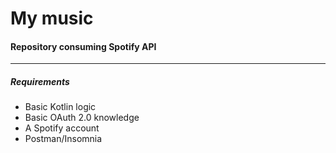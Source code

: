 # My music
#### Repository consuming Spotify API
---

##### Requirements


- Basic Kotlin logic
- Basic OAuth 2.0 knowledge
- A Spotify account
- Postman/Insomnia
